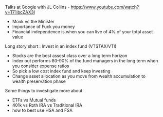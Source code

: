Talks at Google with JL Collins - https://www.youtube.com/watch?v=T71ibcZAX3I

- Monk vs the Minister
- Importance of Fuck you money
- Financial independence is when you can live of 4% of your total asset value

Long story short : Invest in an index fund (VTSTAX/VTI)
- Stocks are the best assest class over a long term horizon
- Index out performs 80-90% of the fund managers in the long term when you consider expense ratios
- So pick a low cost index fund and keep investing
- Change asset allocation as you move from wealth accumulation to wealth preservation phase

Some things to investigate more about
- ETFs vs Mutual funds
- 401k vs Roth IRA vs Traditional IRA
- how to best use HSA and FSA
